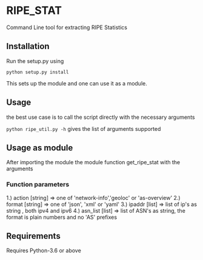 # RIPE_STAT
Command Line tool for extracting RIPE Statistics

## Installation
Run the setup.py using

`python setup.py install`

This sets up the module and one can use it as a module.

## Usage
the best use case is to call the script directly  with the necessary arguments

`python ripe_util.py -h`  gives the list of arguments supported 

## Usage as module
After importing the module the module function get_ripe_stat with the arguments

### Function parameters
1.) action [string] => one of 'network-info','geoloc' or 'as-overview'
2.) format [string] => one of 'json', 'xml' or 'yaml'
3.) ipaddr [list] => list of ip's as string , both ipv4 and ipv6
4.) asn_list [list] => list of ASN's as string, the format is plain numbers and no 'AS' prefixes

## Requirements
Requires Python-3.6 or above
